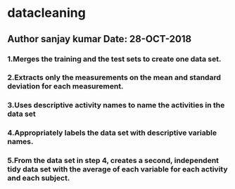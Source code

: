# datacleaning
## Author sanjay kumar  Date: 28-OCT-2018
 ### 1.Merges the training and the test sets to create one data set.
 ### 2.Extracts only the measurements on the mean and standard deviation for each measurement.
 ### 3.Uses descriptive activity names to name the activities in the data set
 ### 4.Appropriately labels the data set with descriptive variable names.
 ### 5.From the data set in step 4, creates a second, independent tidy data set with the average of each variable for each activity and each subject.
